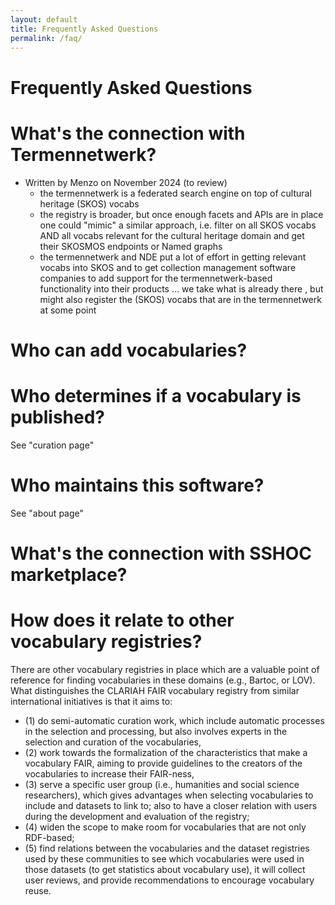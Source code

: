 ```yaml
---
layout: default
title: Frequently Asked Questions
permalink: /faq/
---
```


# Frequently Asked Questions

# What's the connection with Termennetwerk?
- Written by Menzo on November 2024 (to review)
    - the termennetwerk is a federated search engine on top of cultural heritage (SKOS) vocabs
    - the registry is broader, but once enough facets and APIs are in place one could "mimic" a similar approach, i.e. filter on all SKOS vocabs AND all vocabs relevant for the cultural heritage domain and get their SKOSMOS endpoints or Named graphs
    - the termennetwerk and NDE put a lot of effort in getting relevant vocabs into SKOS and to get collection management software companies to add support for the termennetwerk-based functionality into their products … we take what is already there , but might also register the (SKOS) vocabs that are in the termennetwerk at some point

# Who can add vocabularies?

# Who determines if a vocabulary is published?
See "curation page"

# Who maintains this software?
See "about page"

# What's the connection with SSHOC marketplace?

# How does it relate to other vocabulary registries?
There are other vocabulary registries in place which are a valuable point of reference for finding vocabularies in these domains (e.g., Bartoc, or LOV). What distinguishes the CLARIAH FAIR vocabulary registry from similar international initiatives is that it aims to:
- (1) do semi-automatic curation work, which include automatic processes in the selection and processing, but also involves experts in the selection and curation of the vocabularies,
- (2) work towards the formalization of the characteristics that make a vocabulary FAIR, aiming to provide guidelines to the creators of the vocabularies to increase their FAIR-ness,
- (3) serve a specific user group (i.e., humanities and social science researchers), which gives advantages when selecting vocabularies to include and datasets to link to; also to have a closer relation with users during the development and evaluation of the registry;
- (4) widen the scope to make room for vocabularies that are not only RDF-based;
- (5) find relations between the vocabularies and the dataset registries used by these communities to see which vocabularies were used in those datasets (to get statistics about vocabulary use), it will collect user reviews, and provide recommendations to encourage vocabulary reuse.